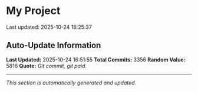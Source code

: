 # My Project


Last updated: 2025-10-24 16:25:37



































































































































































































































































































































































































































































































































































































































































































































































































































































































































































































































































































































































































































































































































































































































































































































































































































































































































































































































































































































































































































































































































































































































































































































































































































































































































































































































































































































































































































































































































































































































































































































































































































































































































































































































































































































































































































































































































































































































































































## Auto-Update Information

**Last Updated:** 2025-10-24 16:51:55
**Total Commits:** 3356
**Random Value:** 5816
**Quote:** _Git commit, git paid._

---
_This section is automatically generated and updated._
